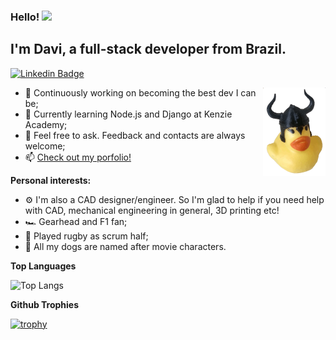 ### Hello! <img src="https://media.giphy.com/media/hvRJCLFzcasrR4ia7z/giphy.gif" width="25">

## I'm Davi, a full-stack developer from Brazil.

[![Linkedin Badge](https://img.shields.io/badge/-LinkedIn-0e76a8?style=flat-square&logo=Linkedin&logoColor=white)](https://linkedin.com/in/daviraquel)

<img align=right alt="a rubber duck wearing a horned helmet" src="https://raw.githubusercontent.com/daviraquel/daviraquel/main/duckimg.gif" width="100" height="142" />

- 🚀 Continuously working on becoming the best dev I can be;
- 🌱 Currently learning Node.js and Django at Kenzie Academy;
- 💬 Feel free to ask. Feedback and contacts are always welcome;
- 📫 [Check out my porfolio!](https://myportfolio-rose-zeta.vercel.app/)

**Personal interests:**

- :gear: I'm also a CAD designer/engineer. So I'm glad to help if you need help with CAD, mechanical engineering in general, 3D printing etc!
- :racing_car: Gearhead and F1 fan;
- :rugby_football:	Played rugby as scrum half;
- :dog:	All my dogs are named after movie characters.

**Top Languages**

![Top Langs](https://github-readme-stats.vercel.app/api/top-langs/?username=daviraquel&theme=tokyonight)

**Github Trophies**

[![trophy](https://github-profile-trophy.vercel.app/?username=daviraquel&margin-w=10&theme=gruvbox)](https://github.com/ryo-ma/github-profile-trophy)

<!--
**daviraquel/daviraquel** is a ✨ _special_ ✨ repository because its `README.md` (this file) appears on your GitHub profile.

Here are some ideas to get you started:

- 🔭 I’m currently working on ...
- 🌱 I’m currently learning ...
- 👯 I’m looking to collaborate on ...
- 🤔 I’m looking for help with ...
- 💬 Ask me about ...
- 📫 How to reach me: ...
- 😄 Pronouns: ...
- ⚡ Fun fact: ...
-->
